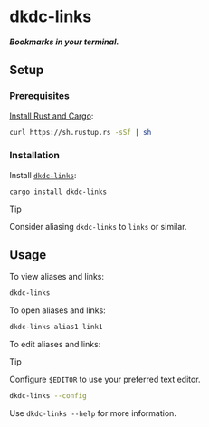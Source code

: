 # dkdc-links

***Bookmarks in your terminal.***

## Setup

### Prerequisites

[Install Rust and Cargo](https://doc.rust-lang.org/cargo/getting-started/installation.html):

```bash
curl https://sh.rustup.rs -sSf | sh
```

### Installation

Install [`dkdc-links`](https://crates.io/crates/dkdc-links):

```bash
cargo install dkdc-links
```

> [!TIP]
> Consider aliasing `dkdc-links` to `links` or similar.

## Usage

To view aliases and links:

```bash
dkdc-links
```

To open aliases and links:

```bash
dkdc-links alias1 link1
```

To edit aliases and links:

> [!TIP]
> Configure `$EDITOR` to use your preferred text editor.

```bash
dkdc-links --config
```

Use `dkdc-links --help` for more information.
